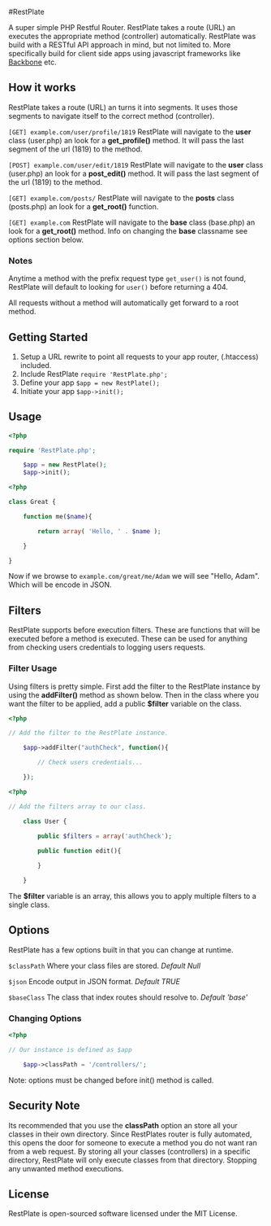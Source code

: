 #RestPlate

A super simple PHP Restful Router. RestPlate takes a route (URL) an executes the appropriate method (controller) automatically. RestPlate was build with a RESTful API approach in mind, but not limited to. More specifically build for client side apps using javascript frameworks like [Backbone](https://github.com/documentcloud/backbone) etc.

## How it works
RestPlate takes a route (URL) an turns it into segments. It uses those segments to navigate itself to the correct method (controller).

`[GET] example.com/user/profile/1819`
RestPlate will navigate to the **user** class (user.php) an look for a **get_profile()** method. It will pass the last segment of the url (1819) to the method.

`[POST] example.com/user/edit/1819`
RestPlate will navigate to the **user** class (user.php) an look for a **post_edit()** method. It will pass the last segment of the url (1819) to the method.

`[GET] example.com/posts/` RestPlate will navigate to the **posts** class (posts.php) an look for a **get_root()** function.

`[GET] example.com` RestPlate will navigate to the **base** class (base.php) an look for a **get_root()** method. Info on changing the **base** classname see options section below.

### Notes
Anytime a method with the prefix request type `get_user()` is not found, RestPlate will default to looking for `user()` before returning a 404.

All requests without a method will automatically get forward to a root method.

## Getting Started
1. Setup a URL rewrite to point all requests to your app router, (.htaccess) included.
2. Include RestPlate `require 'RestPlate.php';`
3. Define your app `$app = new RestPlate();`
4. Initiate your app `$app->init();`

## Usage

```php
<?php

require 'RestPlate.php';

	$app = new RestPlate();
	$app->init();

```

```php
<?php

class Great {

	function me($name){

		return array( 'Hello, ' . $name );

	}

}

```
Now if we browse to `example.com/great/me/Adam` we will see "Hello, Adam". Which will be encode in JSON.


## Filters
RestPlate supports before execution filters.  These are functions that will be executed before a method is executed.  These can be used for anything from checking users credentials to logging users requests.

### Filter Usage
Using filters is pretty simple.  First add the filter to the RestPlate instance by using the **addFilter()** method as shown below. Then in the class where you want the filter to be applied, add a public **$filter** variable on the class.
```php
<?php

// Add the filter to the RestPlate instance.

	$app->addFilter("authCheck", function(){

		// Check users credentials...

	});

```

```php
<?php

// Add the filters array to our class.

	class User {
	
		public $filters = array('authCheck');

		public function edit(){

		}

	}

```
The **$filter** variable is an array, this allows you to apply multiple filters to a single class.

## Options
RestPlate has a few options built in that you can change at runtime.

`$classPath` Where your class files are stored. *Default Null*

`$json` Encode output in JSON format. *Default TRUE*

`$baseClass` The class that index routes should resolve to. *Default 'base'*

### Changing Options
```php
<?php

// Our instance is defined as $app

	$app->classPath = '/controllers/';

```
Note: options must be changed before init() method is called.

## Security Note
Its recommended that you use the **classPath** option an store all your classes in their own directory. Since RestPlates router is fully automated, this opens the door for someone to execute a method you do not want ran from a web request. By storing all your classes (controllers) in a specific directory, RestPlate will only execute classes from that directory. Stopping any unwanted method executions.

## License
RestPlate is open-sourced software licensed under the MIT License.